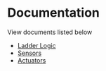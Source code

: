 # Documentation
View documents listed below
 - [Ladder Logic]()
 - [Sensors](https://github.com/ethanmcmike/autobake/blob/develop/docs/sensors.md)
 - [Actuators]()
